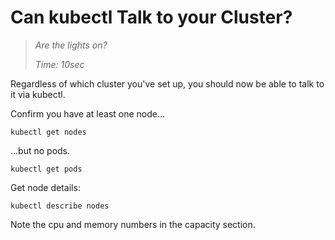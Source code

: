 # Can kubectl Talk to your Cluster?

> _Are the lights on?_
>
> _Time: 10sec_


Regardless of which cluster you've set up,
you should now be able to talk to it via kubectl.

Confirm you have at least one node...

<!-- @getNodes @test @debug -->
```
kubectl get nodes
```

...but no pods.
<!-- @getPods -->
```
kubectl get pods
```

Get node details:
<!-- @getPods @test -->
```
kubectl describe nodes
```

Note the cpu and memory numbers in the capacity section.
